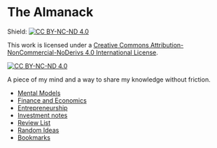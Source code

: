 # The Almanack

Shield: [![CC BY-NC-ND 4.0][cc-by-nc-nd-shield]][cc-by-nc-nd]

This work is licensed under a [Creative Commons Attribution-NonCommercial-NoDerivs 4.0 International
License][cc-by-nc-nd].

[![CC BY-NC-ND 4.0][cc-by-nc-nd-image]][cc-by-nc-nd]

[cc-by-nc-nd]: http://creativecommons.org/licenses/by-nc-nd/4.0/
[cc-by-nc-nd-image]: https://licensebuttons.net/l/by-nc-nd/4.0/88x31.png
[cc-by-nc-nd-shield]: https://img.shields.io/badge/License-CC%20BY--NC--ND%204.0-lightgrey.svg

A piece of my mind and a way to share my knowledge without friction.

- [Mental Models](./mental_models.md)
- [Finance and Economics](./finance.md)
- [Entrepreneurship](./entrepreneurship.md)
- [Investment notes](./investment_notes.md)
- [Review List](./review_list.md)
- [Random Ideas](./ideas.md)
- [Bookmarks](./bookmarks.md)
